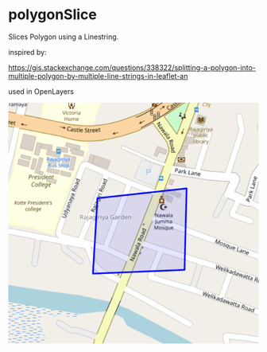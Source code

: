 
# polygonSlice

Slices Polygon using a Linestring.

inspired by:

https://gis.stackexchange.com/questions/338322/splitting-a-polygon-into-multiple-polygon-by-multiple-line-strings-in-leaflet-an

used in OpenLayers

![](turf-polygon-split.gif)